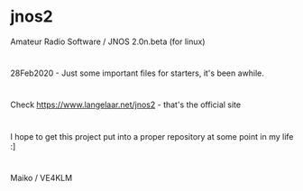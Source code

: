 # jnos2
Amateur Radio Software / JNOS 2.0n.beta (for linux)
#
28Feb2020 - Just some important files for starters, it's been awhile.
#
Check https://www.langelaar.net/jnos2 - that's the official site
#
I hope to get this project put into a proper repository at some point in my life :]
#
Maiko / VE4KLM
#
